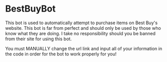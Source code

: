 # BestBuyBot


This bot is used to automatically attempt to purchase items on Best Buy's website. This bot is far from perfect and should only be used by those who know what they are doing. I take no responsibility should you be banned from their site for using this bot. 

You must MANUALLY change the url link and input all of your information 
in the code in order for the bot to work properly for you!
